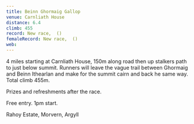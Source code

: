 ```yaml
---
title: Beinn Ghormaig Gallop
venue: Carnliath House
distance: 6.4
climb: 455
record: New race,  ()
femaleRecord: New race,  ()
web: 
---
```

4 miles starting at Carnliath House, 150m along road then up stalkers path to just below summit. Runners will leave the vague trail between Ghormaig and Beinn Ithearlan and make for the summit cairn and back he same way. Total climb 455m.

Prizes and refreshments after the race.

Free entry. 1pm start.

Rahoy Estate, Morvern, Argyll
